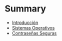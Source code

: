 # Summary

* [Introducción](README.md)
* [Sistemas Operativos](sistemas-operativos.md)
* [Contraseñas Seguras](contrasenas-seguras.md)

